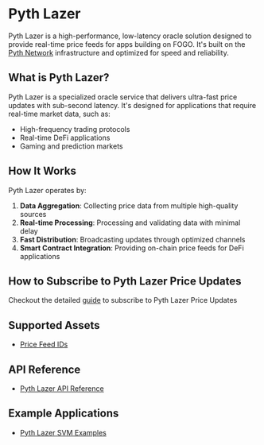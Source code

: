 # Pyth Lazer

Pyth Lazer is a high-performance, low-latency oracle solution designed to provide real-time price feeds for apps building on FOGO. It's built on the [Pyth Network](https://pyth.network/) infrastructure and optimized for speed and reliability.

## What is Pyth Lazer?

Pyth Lazer is a specialized oracle service that delivers ultra-fast price updates with sub-second latency. It's designed for applications that require real-time market data, such as:

- High-frequency trading protocols
- Real-time DeFi applications
- Gaming and prediction markets

## How It Works

Pyth Lazer operates by:

1. **Data Aggregation**: Collecting price data from multiple high-quality sources
2. **Real-time Processing**: Processing and validating data with minimal delay
3. **Fast Distribution**: Broadcasting updates through optimized channels
4. **Smart Contract Integration**: Providing on-chain price feeds for DeFi applications

## How to Subscribe to Pyth Lazer Price Updates

Checkout the detailed [guide](https://docs.pyth.network/lazer/subscribe-price-updates) to subscribe to Pyth Lazer Price Updates


## Supported Assets

- [Price Feed IDs](https://docs.pyth.network/lazer/price-feed-ids)

## API Reference

- [Pyth Lazer API Reference](https://pyth-lazer.dourolabs.app/docs)

## Example Applications

- [Pyth Lazer SVM Examples](https://github.com/pyth-network/pyth-examples/tree/main/lazer/solana)